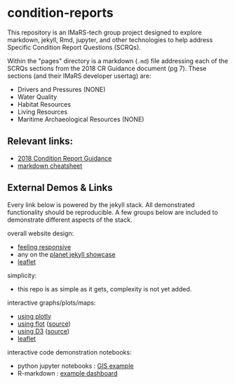 # condition-reports

This repository is an IMaRS-tech group project designed to explore markdown, jekyll, Rmd, jupyter, and other technologies to help address Specific Condition Report Questions (SCRQs).

Within the "pages" directory is a markdown (`.md`) file addressing each of the SCRQs sections from the 2018 CR Guidance document (pg 7). 
These sections (and their IMaRS developer usertag) are:

* Drivers and Pressures (NONE)
* Water Quality
* Habitat Resources 
* Living Resources 
* Maritime Archaeological Resources (NONE)


## Relevant links:
* [2018 Condition Report Guidance](https://github.com/USF-IMARS/condition-reports/blob/master/2018-condition-report-guidance.pdf)
* [markdown cheatsheet](https://github.com/adam-p/markdown-here/wiki/Markdown-Cheatsheet)

## External Demos & Links

Every link below is powered by the jekyll stack.
All demonstrated functionality should be reproducible.
A few groups below are included to demonstrate different aspects of the stack.

overall website design:
* [feeling responsive](https://github.com/Phlow/feeling-responsive)
* any on the [planet jekyll showcase](http://planetjekyll.github.io/showcase/)
* [leaflet](https://leafletjs.com/)

simplicity:
* this repo is as simple as it gets, complexity is not yet added.

interactive graphs/plots/maps:
* [using plotly](https://davistownsend.github.io/blog/PlotlyBloggingTutorial/)
* [using flot](http://www.flotcharts.org/) ([source](https://github.com/flot/flot.github.com))
* [using D3](http://d3.js.yaml.jekyll.apievangelist.com/bar-chart/) ([source](https://github.com/api-evangelist-tools/d3-js-using-yaml-jekyll))
* [leaflet](https://leafletjs.com/)

interactive code demonstration notebooks:
* python jupyter notebooks : [GIS example](http://nbviewer.jupyter.org/github/mqlaql/geospatial-data/blob/master/Geospatial-Data-with-Python.ipynb)
* R-markdown : [example dashboard](https://beta.rstudioconnect.com/jjallaire/htmlwidgets-highcharter/htmlwidgets-highcharter.html) 
